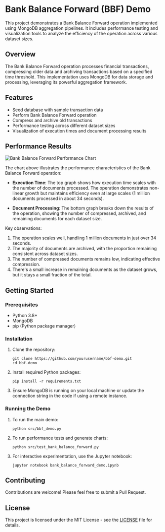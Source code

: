# Bank Balance Forward (BBF) Demo

This project demonstrates a Bank Balance Forward operation implemented using MongoDB aggregation pipelines. It includes performance testing and visualization tools to analyze the efficiency of the operation across various dataset sizes.

## Overview

The Bank Balance Forward operation processes financial transactions, compressing older data and archiving transactions based on a specified time threshold. This implementation uses MongoDB for data storage and processing, leveraging its powerful aggregation framework.

## Features

- Seed database with sample transaction data
- Perform Bank Balance Forward operation
- Compress and archive old transactions
- Performance testing across different dataset sizes
- Visualization of execution times and document processing results

## Performance Results

![Bank Balance Forward Performance Chart](assets/demo_results.png)

The chart above illustrates the performance characteristics of the Bank Balance Forward operation:

- **Execution Time**: The top graph shows how execution time scales with the number of documents processed. The operation demonstrates non-linear growth but maintains efficiency even at large scales (1 million documents processed in about 34 seconds).

- **Document Processing**: The bottom graph breaks down the results of the operation, showing the number of compressed, archived, and remaining documents for each dataset size.

Key observations:
1. The operation scales well, handling 1 million documents in just over 34 seconds.
2. The majority of documents are archived, with the proportion remaining consistent across dataset sizes.
3. The number of compressed documents remains low, indicating effective compression.
4. There's a small increase in remaining documents as the dataset grows, but it stays a small fraction of the total.

## Getting Started

### Prerequisites

- Python 3.8+
- MongoDB
- pip (Python package manager)

### Installation

1. Clone the repository:
   ```
   git clone https://github.com/yourusername/bbf-demo.git
   cd bbf-demo
   ```

2. Install required Python packages:
   ```
   pip install -r requirements.txt
   ```

3. Ensure MongoDB is running on your local machine or update the connection string in the code if using a remote instance.

### Running the Demo

1. To run the main demo:
   ```
   python src/bbf_demo.py
   ```

2. To run performance tests and generate charts:
   ```
   python src/test_bank_balance_forward.py
   ```

3. For interactive experimentation, use the Jupyter notebook:
   ```
   jupyter notebook bank_balance_forward_demo.ipynb
   ```

## Contributing

Contributions are welcome! Please feel free to submit a Pull Request.

## License

This project is licensed under the MIT License - see the [LICENSE](LICENSE) file for details.